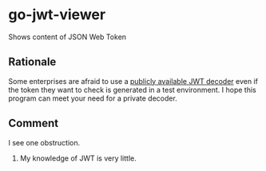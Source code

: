 # go-jwt-viewer
Shows content of JSON Web Token

## Rationale
Some enterprises are afraid to use a [publicly available JWT decoder](https://jwt.io/) even if the token they want to check is generated in a test environment.
I hope this program can meet your need for a private decoder.

## Comment
I see one obstruction.
1. My knowledge of JWT is very little.
